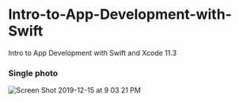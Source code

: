 # Intro-to-App-Development-with-Swift
Intro to App Development with Swift
and Xcode 11.3
### Single photo
![Screen Shot 2019-12-15 at 9 03 21 PM](https://user-images.githubusercontent.com/25429165/70867465-70618100-1f7e-11ea-8a64-a87fd3ecc5c0.png)
